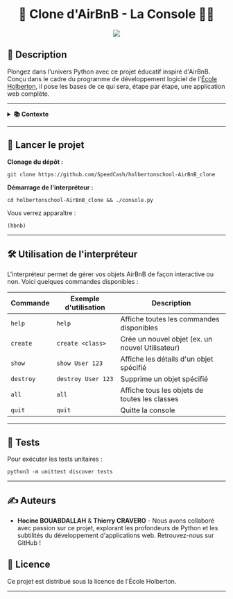 <div align="center">
    <h1>🏡 Clone d'AirBnB - La Console 🧑‍💻</h1>
</div>


<p align="center">
    <img src="https://zupimages.net/up/24/10/4zt2.png">
</p>

## 📌 Description

Plongez dans l'univers Python avec ce projet éducatif inspiré d'AirBnB. Conçu dans le cadre du programme de développement logiciel de l'[École Holberton](https://www.holbertonschool.fr/), il pose les bases de ce qui sera, étape par étape, une application web complète.

---

<details>
<summary> <strong> 📚 Contexte </strong> </summary>
<br>

Bienvenue dans le projet Clone d'AirBnB ! Avant de commencer, familiarisez-vous avec le concept d'AirBnB en regardant [cette présentation du projet HBNB](https://youtu.be/E12Xc3H2xqo).

### Première étape : Un interpréteur de commandes pour gérer vos objets AirBnB.

C'est le premier jalon vers la création de votre application web complète : le clone d'AirBnB. Cette étape est cruciale car vous réutiliserez ce que vous créez ici dans les projets suivants, intégrant HTML/CSS, base de données, API, et l'intégration front-end.

Voici ce que vous apprendrez à faire :

- Mettre en place une classe parent (nommée `BaseModel`) pour initialiser, sérialiser et désérialiser vos instances futures.
- Créer un flux simple de sérialisation/désérialisation : Instance <-> Dictionnaire <-> Chaîne JSON <-> fichier.
- Développer toutes les classes nécessaires pour AirBnB (`User`, `State`, `City`, `Place`...) héritant de `BaseModel`.
- Implémenter le premier moteur de stockage abstrait du projet : le stockage dans des fichiers.
- Rédiger tous les tests unitaires pour valider nos classes et notre moteur de stockage.

### Qu’est-ce qu’un interpréteur de commandes ?

Pensez à la Shell, mais adapté à un cas d'utilisation spécifique. Notre objectif est de pouvoir gérer les objets de notre projet :

- Créer un nouvel objet (ex : un nouvel utilisateur ou un nouveau lieu).
- Récupérer un objet depuis un fichier, une base de données, etc.
- Effectuer des opérations sur les objets (compter, calculer des stats, etc.).
- Mettre à jour les attributs d'un objet.
- Détruire un objet.

### Objectifs d'apprentissage

Après ce projet, vous serez capable d'expliquer, sans chercher sur Google :

#### Général

- La création d'un package Python.
- La création d'un interpréteur de commandes en Python en utilisant le module `cmd`.
- Ce qu'est le test unitaire et comment l'implémenter dans un grand projet.
- La sérialisation et désérialisation d'une classe.
- La lecture et l'écriture d'un fichier JSON.
- La gestion de `datetime`.
- Ce qu'est un `UUID`.
- L'utilisation de `*args` et `**kwargs`.
- La gestion des arguments nommés dans une fonction.

### Exigences

#### Scripts Python

- Éditeurs autorisés : `vi`, `vim`, `emacs`.
- Vos fichiers seront interprétés/compilés sur Ubuntu 20.04 LTS en utilisant python3 (version 3.8.5).
- Chaque fichier doit se terminer par une nouvelle ligne.
- La première ligne de tous vos fichiers doit être exactement `#!/usr/bin/python3`.
- Un fichier `README.md`, à la racine du dossier du projet,
ChatGPT
 est obligatoire.
- Votre code doit utiliser la norme pycodestyle (version 2.7.*).
- Tous vos fichiers doivent être exécutables.
- La longueur de vos fichiers sera testée avec `wc`.
- Tous vos modules, classes et fonctions (internes et externes) doivent être documentés.

#### Tests Unitaires Python

- Doivent être placés dans un dossier `tests`.
- Utilisez le module [unittest](https://docs.python.org/3.4/library/unittest.html#module-unittest).
- Les fichiers de test doivent avoir l'extension `.py` et commencer par `test_`.
- L'organisation de vos fichiers de test doit refléter celle de votre projet.
- Exécutez tous vos tests avec : `python3 -m unittest discover tests`.

### GitHub

**Un seul dépôt de projet par groupe.**

### Exécution

Votre console doit fonctionner ainsi en mode interactif :
```
$ ./console.py
(hbnb) help
Documented commands (type help <topic>):
========================================
EOF  help  quit

(hbnb)
(hbnb) quit
$
```

Et en mode non interactif :
```
$ echo "help" | ./console.py
(hbnb)
Documented commands (type help <topic>):
========================================
EOF  help  quit
(hbnb)
$
```

Tous les tests doivent aussi passer en mode non interactif : `$ echo "python3 -m unittest discover tests" | bash`

</details>

---

## 🚀 Lancer le projet

**Clonage du dépôt :**
```
git clone https://github.com/SpeedCash/holbertonschool-AirBnB_clone
```

**Démarrage de l'interpréteur :**
```
cd holbertonschool-AirBnB_clone && ./console.py
```

Vous verrez apparaître :
```
(hbnb)
```

---

## 🛠️ Utilisation de l'interpréteur

L'interpréteur permet de gérer vos objets AirBnB de façon interactive ou non. Voici quelques commandes disponibles :

| Commande   | Exemple d'utilisation                          | Description                                         |
|------------|------------------------------------------------|-----------------------------------------------------|
| `help`     | `help`                                         | Affiche toutes les commandes disponibles            |
| `create`   | `create <class>`                               | Crée un nouvel objet (ex. un nouvel Utilisateur)    |
| `show`     | `show User 123`                                | Affiche les détails d'un objet spécifié             |
| `destroy`  | `destroy User 123`                             | Supprime un objet spécifié                          |
| `all`      | `all`                                          | Affiche tous les objets de toutes les classes       |
| `quit`     | `quit`                                         | Quitte la console                                   |

---

## 🧪 Tests

Pour exécuter les tests unitaires :
```
python3 -m unittest discover tests
```

---

## ✍️ Auteurs

- **Hocine BOUABDALLAH** & **Thierry CRAVERO** - Nous avons collaboré avec passion sur ce projet, explorant les profondeurs de Python et les subtilités du développement d'applications web. Retrouvez-nous sur GitHub !

## 📜 Licence

Ce projet est distribué sous la licence de l'École Holberton.

---